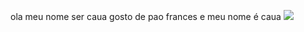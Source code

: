 ola meu nome ser caua
gosto de pao frances e meu nome é caua
![](https://i.giphy.com/media/v1.Y2lkPTc5MGI3NjExdnhmb2NuMWl2aDBmenB3MWV1b2N6Mnk5ZnVibmRlMDgzZHdwa3M1ayZlcD12MV9pbnRlcm5hbF9naWZfYnlfaWQmY3Q9Zw/bfcGcG0ceYZva/giphy.gif)
